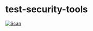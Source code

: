 # test-security-tools

[![Scan](https://github.com/josecordaz/test-security-tools/actions/workflows/scan.yaml/badge.svg)](https://github.com/josecordaz/test-security-tools/actions/workflows/scan.yaml)
